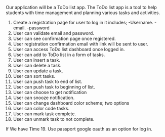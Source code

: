 

Our application will be a ToDo list app. The ToDo list app is a tool to help students with time management and planning various tasks and activities.

1.	Create a registration page for user to log in it includes;
       -Username.
       -email.
       -password
2.  User can validate email and password.
3.  User can see confirmation page once registered.
4.	User registration confirmation email with link will be sent to user.
5.	User can access ToDo list dashboard once logged in.
6.	User can add to ToDo list in a form of tasks.
7.  User can insert a task.
8.	User can delete a task.
9.	User can update a task.
10.	User can sort tasks.
11.	User can push task to end of list.
12.	User can push task to beginning of list.
13. User can choose to get notification
14.	User can snooze notification.
15. User can change dashboard color scheme; two options
16.	User can color code tasks.
17.	User can mark task complete.
18.	User can unmark task to not complete.

If We have Time
19. Use passport google oauth as an option for log in.
